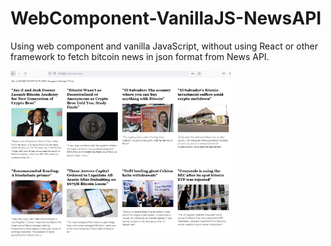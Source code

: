 # WebComponent-VanillaJS-NewsAPI
Using web component and vanilla JavaScript, without using React or other framework to fetch bitcoin news in json format from News API.


<img src="https://github.com/jiunnhwa/WebComponent-VanillaJS-NewsAPI/blob/main/ScreenCapture.PNG" width=70% >
